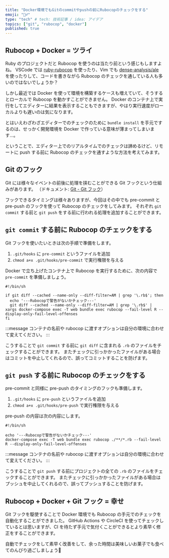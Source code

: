 ```yaml
---
title: "Docker環境でもGitのcommitやpushの前にRubocopのチェックをする"
emoji: "👮‍♂️"
type: "tech" # tech: 技術記事 / idea: アイデア
topics: ["git", "rubocop", "docker"]
published: true
---
```


Rubocop + Docker = ツライ
----

Ruby のプロジェクトだと Rubocop を使うのは当たり前という感じもしますよね。
VSCode では [ruby-rubocop](https://marketplace.visualstudio.com/items?itemName=misogi.ruby-rubocop) を使ったり、Vim でも [dense-analysis/ale](https://github.com/dense-analysis/ale) を使ったりして、コードを書きながら Rubocop のチェックを通している人も多いのではないでしょうか？

しかし最近では Docker を使って環境を構築するケースも増えていて、そうするとローカルで Rubocop を動かすことができません。
Docker のコンテナ上で実行をしてエディターに結果を表示することもできますが、やはり実行速度がローカルよりも遅いのは気になります。

とはいえわざわざエディターでのチェックのために `bundle install` を手元でするのは、せっかく開発環境を Docker で作っている意味が薄まってしまいます...。

ということで、エディター上でのリアルタイムでのチェックは諦めるけど、リモートに push する前に Rubocop のチェックを通すような方法を考えてみます。

Git のフック
---

Git には様々なイベントの前後に処理を挟むことができる Git フックという仕組みがあります。
（ドキュメント: [Git - Git フック](https://git-scm.com/book/ja/v2/Git-%E3%81%AE%E3%82%AB%E3%82%B9%E3%82%BF%E3%83%9E%E3%82%A4%E3%82%BA-Git-%E3%83%95%E3%83%83%E3%82%AF)）

フックできるタイミングは様々ありますが、今回はその中でも pre-commit と pre-push のフックを使って Rubocop のチェックをしてみます。
それぞれ `git commit` する前と `git push` をする前に行われる処理を追加することができます。

`git commit` する前に Rubocop のチェックをする
----

Git フックを使いたいときは次の手順で準備をします。

1. `.git/hooks` に `pre-commit` というファイルを追加
2. `chmod a+x .git/hooks/pre-commit` で実行権限を与える

Docker で立ち上げたコンテナ上で Rubocop を実行するために、次の内容で `pre-commit` を準備しましょう。

```bash:pre-commit
#!/bin/sh

if git diff --cached --name-only --diff-filter=AM | grep '\.rb$'; then
  echo '---Rubocopで警告がないかチェック---'
  git diff --cached --name-only --diff-filter=AM | grep '\.rb$' | xargs docker-compose exec -T web bundle exec rubocop --fail-level R --display-only-fail-level-offenses
fi
```

:::message
コンテナの名前や rubocop に渡すオプションは自分の環境に合わせて変えてください。
:::

こうすることで `git commit` する前に `git diff` に含まれる `.rb` のファイルをチェックすることができます。
またチェックに引っかかったファイルがある場合はコミットを中止してくれるので、誤ってコミットすることを防げます。

`git push` する前に Rubocop のチェックをする
----

pre-commit と同様に pre-push のタイミングのフックも準備します。

1. `.git/hooks` に `pre-push` というファイルを追加
2. `chmod a+x .git/hooks/pre-push` で実行権限を与える

pre-push の内容は次の内容にします。

```bash:pre-push
#!/bin/sh

echo '---Rubocopで警告がないかチェック---'
docker-compose exec -T web bundle exec rubocop ./**/*.rb --fail-level R --display-only-fail-level-offenses
```

:::message
コンテナの名前や rubocop に渡すオプションは自分の環境に合わせて変えてください。
:::

こうすることで `git push` する前にプロジェクトの全ての `.rb` のファイルをチェックすることができます。
またチェックに引っかかったファイルがある場合はプッシュを中止してくれるので、誤ってプッシュすることを防げます。

Rubocop + Docker + Git フック = 幸せ
----

Git フックを駆使することで Docker 環境でも Rubocop の手元でのチェックを自動化することができました。
GitHub Actions や CircleCI を使ってチェックしているとは思いますが、CI を待たず手元で気付くことができるとより素早く修正をすることができます。

自動でチェックをして素早く改善をして、余った時間は美味しいお菓子でも食べてのんびり過ごしましょう🍰
